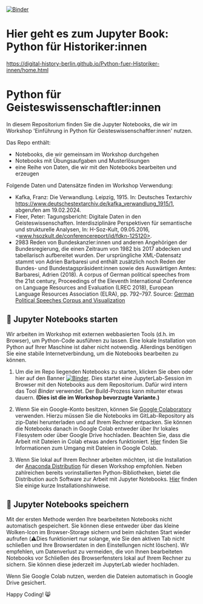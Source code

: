 [![Binder](https://mybinder.org/badge_logo.svg)](https://mybinder.org/v2/gh/Digital-History-Berlin/python-workshop-2024/HEAD)


# Hier geht es zum Jupyter Book: Python für Historiker:innen

https://digital-history-berlin.github.io/Python-fuer-Historiker-innen/home.html

# Python für Geisteswissenschaftler:innen

In diesem Repositorium finden Sie die Jupyter Notebooks, die wir im Workshop 'Einführung in Python für Geisteswissenschaftler:innen' nutzen.

Das Repo enthält:

* Notebooks, die wir gemeinsam im Workshop durchgehen 
* Notebooks mit Übungsaufgaben und Musterlösungen
* eine Reihe von Daten, die wir mit den Notebooks bearbeiten und erzeugen

Folgende Daten und Datensätze finden im Workshop Verwendung:

* Kafka, Franz: Die Verwandlung. Leipzig, 1915. In: Deutsches Textarchiv <https://www.deutschestextarchiv.de/kafka_verwandlung_1915/1>, abgerufen am 19.02.2024.
* Fleer, Peter: Tagungsbericht: Digitale Daten in den Geisteswissenschaften. Interdisziplinäre Perspektiven für semantische und strukturelle Analysen, In: H-Soz-Kult, 09.05.2016, <www.hsozkult.de/conferencereport/id/fdkn-125120>.
* 2983 Reden von Bundeskanzler:innen und anderen Angehörigen der Bundesregierung, die einen Zeitraum von 1982 bis 2017 abdecken und tabellarisch aufbereitet wurden. Der ursprüngliche XML-Datensatz stammt von Adrien Barbaresi und enthält zusätzlich noch Reden der Bundes- und Bundestagspräsident:innen sowie des Auswärtigen Amtes: Barbaresi, Adrien (2018). A corpus of German political speeches from the 21st century, Proceedings of the Eleventh International Conference on Language Resources and Evaluation (LREC 2018), European Language Resources Association (ELRA), pp. 792–797. Source: [German Political Speeches Corpus and Visualization](https://politische-reden.eu/)


## 🚀 Jupyter Notebooks starten 

Wir arbeiten im Workshop mit externen webbasierten Tools (d.h. im Browser), um Python-Code ausführen zu lassen. Eine lokale Installation von Python auf Ihrer Maschine ist daher nicht notwendig. Allerdings benötigen Sie eine stabile Internetverbindung, um die Notebooks bearbeiten zu können. 

1. Um die im Repo liegenden Notebooks zu starten, klicken Sie oben oder hier auf den Banner [![Binder](https://mybinder.org/badge_logo.svg)](https://mybinder.org/v2/gh/Digital-History-Berlin/python-workshop-2024/HEAD). Dies startet eine JupyterLab-Session im Browser mit den Notebooks aus dem Repositorium. Dafür wird intern das Tool *Binder* verwendet. Der Build-Prozess kann mitunter etwas dauern. **(Dies ist die im Workshop bevorzugte Variante.)**

2. Wenn Sie ein Google-Konto besitzen, können Sie [Google Colaboratory](https://www.google.com/url?sa=t&rct=j&q=&esrc=s&source=web&cd=&cad=rja&uact=8&ved=2ahUKEwj0xZyosYP7AhX1YPEDHVDpD0kQFnoECA0QAQ&url=https%3A%2F%2Fcolab.research.google.com%2F&usg=AOvVaw3A5aPK2kLFzKOzb6sOckVw) verwenden. Hierzu müssen Sie die Notebooks im GitLab-Repository als zip-Datei herunterladen und auf Ihrem Rechner entpacken. Sie können die Notebooks danach in Google Colab entweder über Ihr lokales Filesystem oder über Google Drive hochladen. Beachten Sie, dass die Arbeit mit Dateien in Colab etwas anders funktioniert. [Hier](https://colab.research.google.com/notebooks/io.ipynb#scrollTo=eikfzi8ZT_rW) finden Sie Informationen zum Umgang mit Dateien in Google Colab.

3. Wenn Sie lokal auf Ihrem Rechner arbeiten möchten, ist die Installation der [Anaconda Distribution](https://www.anaconda.com/download) für diesen Workshop empfohlen. Neben zahlreichen bereits vorinstallierten Python-Bibliotheken, bietet die Distribution auch Software zur Arbeit mit Jupyter Notebooks. [Hier](https://digital-history-berlin.github.io/Python-fuer-Historiker-innen/ch-empfehlungen/01-installationsempfehlungen.html#installationsempfehlungen) finden Sie einige kurze Installationshinweise. 

## 💾 Jupyter Notebooks speichern 

Mit der ersten Methode werden Ihre bearbeiteten Notebooks nicht automatisch gespeichert. Sie können diese entweder über das kleine Wolken-Icon im Browser-Storage sichern und beim nächsten Start wieder aufrufen (⚠️Dies funktioniert nur solange, wie Sie den aktiven Tab nicht schließen und Ihre Browserdaten in den Einstellungen nicht löschen). Wir empfehlen, um Datenverlust zu vermeiden, die von Ihnen bearbeiteten Notebooks vor Schließen des Browserfensters lokal auf Ihrem Rechner zu sichern. Sie können diese jederzeit im JupyterLab wieder hochladen.

Wenn Sie Google Colab nutzen, werden die Dateien automatisch in Google Drive gesichert.


Happy Coding! 😸

